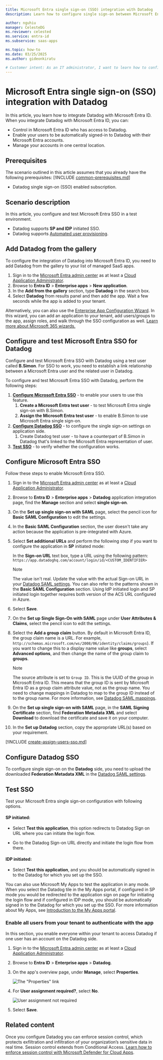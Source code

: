 ```yaml
---
title: Microsoft Entra single sign-on (SSO) integration with Datadog
description: Learn how to configure single sign-on between Microsoft Entra ID and Datadog.

author: nguhiu
manager: CelesteDG
ms.reviewer: celested
ms.service: entra-id
ms.subservice: saas-apps

ms.topic: how-to
ms.date: 03/25/2025
ms.author: gideonkiratu

# Customer intent: As an IT administrator, I want to learn how to configure single sign-on between Microsoft Entra ID and Datadog so that I can control who has access to Datadog, enable automatic sign-in with Microsoft Entra accounts, and manage my accounts in one central location.
---
```


# Microsoft Entra single sign-on (SSO) integration with Datadog

In this article,  you learn how to integrate Datadog with Microsoft Entra ID. When you integrate Datadog with Microsoft Entra ID, you can:

* Control in Microsoft Entra ID who has access to Datadog.
* Enable your users to be automatically signed-in to Datadog with their Microsoft Entra accounts.
* Manage your accounts in one central location.

## Prerequisites
The scenario outlined in this article assumes that you already have the following prerequisites:
[!INCLUDE [common-prerequisites.md](~/identity/saas-apps/includes/common-prerequisites.md)]
* Datadog single sign-on (SSO) enabled subscription.

## Scenario description

In this article,  you configure and test Microsoft Entra SSO in a test environment.

* Datadog supports **SP and IDP** initiated SSO.
* Datadog supports [Automated user provisioning](datadog-provisioning-tutorial.md).

## Add Datadog from the gallery

To configure the integration of Datadog into Microsoft Entra ID, you need to add Datadog from the gallery to your list of managed SaaS apps.

1. Sign in to the [Microsoft Entra admin center](https://entra.microsoft.com) as at least a [Cloud Application Administrator](~/identity/role-based-access-control/permissions-reference.md#cloud-application-administrator).
1. Browse to **Entra ID** > **Enterprise apps** > **New application**.
1. In the **Add from the gallery** section, type **Datadog** in the search box.
1. Select **Datadog** from results panel and then add the app. Wait a few seconds while the app is added to your tenant.

 Alternatively, you can also use the [Enterprise App Configuration Wizard](https://portal.office.com/AdminPortal/home?Q=Docs#/azureadappintegration). In this wizard, you can add an application to your tenant, add users/groups to the app, assign roles, and walk through the SSO configuration as well. [Learn more about Microsoft 365 wizards.](/microsoft-365/admin/misc/azure-ad-setup-guides)

<a name='configure-and-test-azure-ad-sso-for-datadog'></a>

## Configure and test Microsoft Entra SSO for Datadog

Configure and test Microsoft Entra SSO with Datadog using a test user called **B.Simon**. For SSO to work, you need to establish a link relationship between a Microsoft Entra user and the related user in Datadog.

To configure and test Microsoft Entra SSO with Datadog, perform the following steps:

1. **[Configure Microsoft Entra SSO](#configure-azure-ad-sso)** - to enable your users to use this feature.
    1. **Create a Microsoft Entra test user** - to test Microsoft Entra single sign-on with B.Simon.
    1. **Assign the Microsoft Entra test user** - to enable B.Simon to use Microsoft Entra single sign-on.
1. **[Configure Datadog SSO](#configure-datadog-sso)** - to configure the single sign-on settings on application side.
    1. Create Datadog test user - to have a counterpart of B.Simon in Datadog that's linked to the Microsoft Entra representation of user.
1. **[Test SSO](#test-sso)** - to verify whether the configuration works.

<a name='configure-azure-ad-sso'></a>

## Configure Microsoft Entra SSO

Follow these steps to enable Microsoft Entra SSO.

1. Sign in to the [Microsoft Entra admin center](https://entra.microsoft.com) as at least a [Cloud Application Administrator](~/identity/role-based-access-control/permissions-reference.md#cloud-application-administrator).
1. Browse to **Entra ID** > **Enterprise apps** > **Datadog** application integration page, find the **Manage** section and select **single sign-on**.

1. On the **Set up single sign-on with SAML** page, select the pencil icon for **Basic SAML Configuration** to edit the settings.

1. In the **Basic SAML Configuration** section, the user doesn't take any action because the application is pre-integrated with Azure.

1. Select **Set additional URLs** and perform the following step if you want to configure the application in **SP** initiated mode:

    In the **Sign-on URL** text box, type a URL using the following pattern:
    `https://app.datadoghq.com/account/login/id/<CUSTOM_IDENTIFIER>`

    > [!NOTE]
    > The value isn't real. Update the value with the actual Sign-on URL in your [Datadog SAML settings](https://app.datadoghq.com/organization-settings/login-methods/saml). You can also refer to the patterns shown in the **Basic SAML Configuration** section. Using IdP initiated login and SP initiated login together requires both version of the ACS URL configured in Azure.

1. Select **Save**.

1. On the **Set up Single Sign-On with SAML** page under **User Attributes & Claims**, select the pencil icon to edit the settings.

1. Select the **Add a group claim** button. By default in Microsoft Entra ID, the group claim name is a URL. For example,  `http://schemas.microsoft.com/ws/2008/06/identity/claims/groups`). If you want to change this to a display name value like **groups**, select **Advanced options**, and then change  the name of the group claim to **groups**.

   > [!NOTE]
   > The source attribute is set to `Group ID`. This is the UUID of the group in Microsoft Entra ID. This means that the group ID is sent by Microsoft Entra ID as a group claim attribute value, not as the group name. You need to change mappings in Datadog to map to the group ID instead of to the group name. For more information, see [Datadog SAML mappings](https://docs.datadoghq.com/account_management/saml/#mapping-saml-attributes-to-datadog-roles).

1. On the **Set up single sign-on with SAML** page, in the **SAML Signing Certificate** section, find **Federation Metadata XML** and select **Download** to download the certificate and save it on your computer.

1. In the **Set up Datadog** section, copy the appropriate URL(s) based on your requirement.

<a name='create-an-azure-ad-test-user'></a>

[!INCLUDE [create-assign-users-sso.md](~/identity/saas-apps/includes/create-assign-users-sso.md)]

## Configure Datadog SSO

To configure single sign-on on the **Datadog** side, you need to upload the downloaded **Federation Metadata XML** in the [Datadog SAML settings](https://app.datadoghq.com/organization-settings/login-methods/saml).

## Test SSO 

Test your Microsoft Entra single sign-on configuration with following options. 

#### SP initiated:

* Select **Test this application**, this option redirects to Datadog Sign on URL where you can initiate the login flow.  

* Go to the Datadog Sign-on URL directly and initiate the login flow from there.

#### IDP initiated:

* Select **Test this application**, and you should be automatically signed in to the Datadog for which you set up the SSO. 

You can also use Microsoft My Apps to test the application in any mode. When you select the Datadog tile in the My Apps portal, if configured in SP mode you would be redirected to the application sign on page for initiating the login flow and if configured in IDP mode, you should be automatically signed in to the Datadog for which you set up the SSO. For more information about My Apps, see [Introduction to the My Apps portal](https://support.microsoft.com/account-billing/sign-in-and-start-apps-from-the-my-apps-portal-2f3b1bae-0e5a-4a86-a33e-876fbd2a4510).

### Enable all users from your tenant to authenticate with the app

In this section, you enable everyone within your tenant to access Datadog if one user has an account on the Datadog side.

1. Sign in to the [Microsoft Entra admin center](https://entra.microsoft.com) as at least a [Cloud Application Administrator](~/identity/role-based-access-control/permissions-reference.md#cloud-application-administrator).
1. Browse to **Entra ID** > **Enterprise apps** > **Datadog**.
1. On the app's overview page, under **Manage**, select **Properties**.

    ![The "Properties" link](common/properties.png)

1. For **User assignment required?**, select **No**.

    ![User assignment not required](common/user-assignment-not-required.png)

1. Select **Save**.

## Related content

Once you configure Datadog you can enforce session control, which protects exfiltration and infiltration of your organization’s sensitive data in real time. Session control extends from Conditional Access. [Learn how to enforce session control with Microsoft Defender for Cloud Apps](/cloud-app-security/proxy-deployment-any-app).
